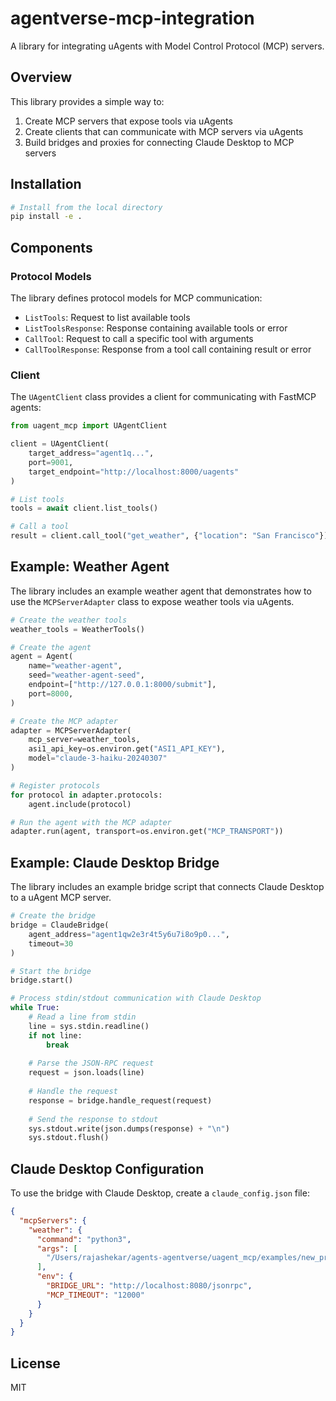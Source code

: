 # agentverse-mcp-integration

A library for integrating uAgents with Model Control Protocol (MCP) servers.

## Overview

This library provides a simple way to:

1. Create MCP servers that expose tools via uAgents
2. Create clients that can communicate with MCP servers via uAgents
3. Build bridges and proxies for connecting Claude Desktop to MCP servers

## Installation

```bash
# Install from the local directory
pip install -e .
```

## Components

### Protocol Models

The library defines protocol models for MCP communication:

- `ListTools`: Request to list available tools
- `ListToolsResponse`: Response containing available tools or error
- `CallTool`: Request to call a specific tool with arguments
- `CallToolResponse`: Response from a tool call containing result or error

### Client

The `UAgentClient` class provides a client for communicating with FastMCP agents:

```python
from uagent_mcp import UAgentClient

client = UAgentClient(
    target_address="agent1q...",
    port=9001,
    target_endpoint="http://localhost:8000/uagents"
)

# List tools
tools = await client.list_tools()

# Call a tool
result = client.call_tool("get_weather", {"location": "San Francisco"})
```

## Example: Weather Agent

The library includes an example weather agent that demonstrates how to use the `MCPServerAdapter` class to expose weather tools via uAgents.

```python
# Create the weather tools
weather_tools = WeatherTools()

# Create the agent
agent = Agent(
    name="weather-agent",
    seed="weather-agent-seed",
    endpoint=["http://127.0.0.1:8000/submit"],
    port=8000,
)

# Create the MCP adapter
adapter = MCPServerAdapter(
    mcp_server=weather_tools,
    asi1_api_key=os.environ.get("ASI1_API_KEY"),
    model="claude-3-haiku-20240307"
)

# Register protocols
for protocol in adapter.protocols:
    agent.include(protocol)

# Run the agent with the MCP adapter
adapter.run(agent, transport=os.environ.get("MCP_TRANSPORT"))
```

## Example: Claude Desktop Bridge

The library includes an example bridge script that connects Claude Desktop to a uAgent MCP server.

```python
# Create the bridge
bridge = ClaudeBridge(
    agent_address="agent1qw2e3r4t5y6u7i8o9p0...",
    timeout=30
)

# Start the bridge
bridge.start()

# Process stdin/stdout communication with Claude Desktop
while True:
    # Read a line from stdin
    line = sys.stdin.readline()
    if not line:
        break
    
    # Parse the JSON-RPC request
    request = json.loads(line)
    
    # Handle the request
    response = bridge.handle_request(request)
    
    # Send the response to stdout
    sys.stdout.write(json.dumps(response) + "\n")
    sys.stdout.flush()
```

## Claude Desktop Configuration

To use the bridge with Claude Desktop, create a `claude_config.json` file:

```json
{
  "mcpServers": {
    "weather": {
      "command": "python3",
      "args": [
        "/Users/rajashekar/agents-agentverse/uagent_mcp/examples/new_proxy.py"
      ],
      "env": {
        "BRIDGE_URL": "http://localhost:8080/jsonrpc",
        "MCP_TIMEOUT": "12000"
      }
    }
  }
}

```

## License

MIT
